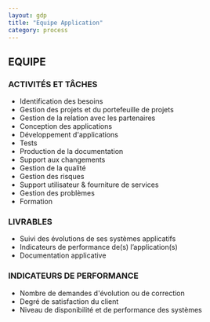 ```yaml
---
layout: gdp
title: "Equipe Application"
category: process
---
```


## EQUIPE

### ACTIVITÉS ET TÂCHES

- Identification des besoins
- Gestion des projets et du portefeuille de projets
- Gestion de la relation avec les partenaires
- Conception des applications
- Développement d'applications
- Tests
- Production de la documentation
- Support aux changements
- Gestion de la qualité
- Gestion des risques
- Support utilisateur & fourniture de services
- Gestion des problèmes
- Formation

### LIVRABLES

- Suivi des évolutions de ses systèmes applicatifs
- Indicateurs de performance de(s) l’application(s)
- Documentation applicative

### INDICATEURS DE PERFORMANCE

- Nombre de demandes d'évolution ou de correction
- Degré de satisfaction du client
- Niveau de disponibilité et de performance des systèmes
